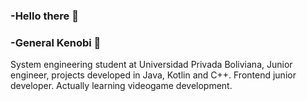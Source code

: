 ### -Hello there 👋
### -General Kenobi 👋

<!--
**Rodrivilas/Rodrivilas** is a ✨ _special_ ✨ repository because its `README.md` (this file) appears on your GitHub profile.

Here are some ideas to get you started:

- 🔭 I’m currently working on ...
- 🌱 I’m currently learning ...
- 👯 I’m looking to collaborate on ...
- 🤔 I’m looking for help with ...
- 💬 Ask me about ...
- 📫 How to reach me: ...
- 😄 Pronouns: ...
- ⚡ Fun fact: ...
-->
System engineering student at Universidad Privada Boliviana, Junior engineer, projects developed in Java, Kotlin and C++. Frontend junior developer. Actually learning videogame development.
